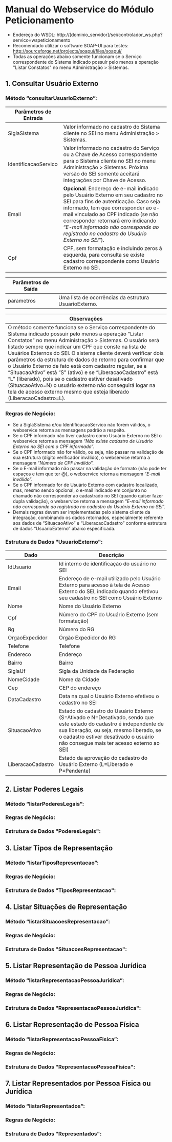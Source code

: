 # Manual do Webservice do Módulo Peticionamento

 * Endereço do WSDL: http://[dominio_servidor]/sei/controlador_ws.php?servico=wspeticionamento 
 * Recomendado utilizar o software SOAP-UI para testes: http://sourceforge.net/projects/soapui/files/soapui/
 * Todas as operações abaixo somente funcionam se o Serviço correspondente do Sistema indicado possuir pelo menos a operação "Listar Constatos" no menu Administração > Sistemas.

## 1. Consultar Usuário Externo

### Método “consultarUsuarioExterno”:

| Parâmetros de Entrada |  |
| ---- | ---- |
| SiglaSistema | Valor informado no cadastro do Sistema cliente no SEI no menu Administração > Sistemas. |
| IdentificacaoServico | Valor informado no cadastro do Serviço ou a Chave de Acesso correspondente para o Sistema cliente no SEI no menu Administração > Sistemas. Próxima versão do SEI somente aceitará integrações por Chave de Acesso. |
| Email | **Opcional**. Endereço de e-mail indicado pelo Usuário Externo em seu cadastro no SEI para fins de autenticação. Caso seja informado, tem que corresponder ao e-mail vinculado ao CPF indicado (se não corresponder retornará erro indicando “*E-mail informado não corresponde ao registrado no cadastro do Usuário Externo no SEI*”). |
| Cpf | CPF, sem formatação e incluindo zeros à esquerda, para consulta se existe cadastro correspondente como Usuário Externo no SEI. |

| Parâmetros de Saída |  |
| ---- | ---- |
| parametros | Uma lista de ocorrências da estrutura UsuarioExterno. |

| Observações |
| ---- |
| O método somente funciona se o Serviço correspondente do Sistema indicado possuir pelo menos a operação "Listar Constatos" no menu Administração > Sistemas. O usuário será listado sempre que indicar um CPF que conste na lista de Usuários Externos do SEI. O sistema cliente deverá verificar dois parâmetros da estrutura de dados de retorno para confirmar que o Usuário Externo de fato está com cadastro regular, se a “SituacaoAtivo” está “S” (ativo) e se “LiberacaoCadastro” está “L” (liberado), pois se o cadastro estiver desativado (SituacaoAtivo=N) o usuário externo não conseguirá logar na tela de acesso externo mesmo que esteja liberado (LiberacaoCadastro=L). |

### Regras de Negócio:
 * Se a SiglaSistema e/ou IdentificacaoServico não forem válidos, o webservice retorna as mensagens padrão a respeito.
 * Se o CPF informado não tiver cadastro como Usuário Externo no SEI o webservice retorna a mensagem “*Não existe cadastro de Usuário Externo no SEI com o CPF informado*”.
 * Se o CPF informado não for válido, ou seja, não passar na validação de sua estrutura (dígito verificador inválido), o webservice retorna a mensagem “*Número de CPF inválido*”.
 * Se o E-mail informado não passar na validação de formato (não pode ter espaços e tem que ter @), o webservice retorna a mensagem “*E-mail inválido*”.
 * Se o CPF informado for de Usuário Externo com cadastro localizado, mas, mesmo sendo opcional, o e-mail indicado em conjunto no chamado não corresponder ao cadastrado no SEI (quando quiser fazer dupla validação), o webservice retorna a mensagem “*E-mail informado não corresponde ao registrado no cadastro do Usuário Externo no SEI*”.
 * Demais regras devem ser implementadas pelo sistema cliente da integração, combinando os dados retornados, especialmente referente aos dados de “SituacaoAtivo” e “LiberacaoCadastro” conforme estrutura de dados “UsuarioExterno” abaixo especificada.

### Estrutura de Dados "UsuarioExterno":

| Dado | Descrição |
| ---- | ---- |
| IdUsuario | Id interno de identificação do usuário no SEI |
| Email | Endereço de e-mail utilizado pelo Usuário Externo para acesso à tela de Acesso Externo do SEI, indicado quando efetivou seu cadastro no SEI como Usuário Externo |
| Nome | Nome do Usuário Externo |
| Cpf | Número do CPF do Usuário Externo (sem formatação) |
| Rg | Número do RG |
| OrgaoExpedidor | Órgão Expedidor do RG |
| Telefone | Telefone |
| Endereco | Endereço |
| Bairro | Bairro |
| SiglaUf | Sigla da Unidade da Federação |
| NomeCidade | Nome da Cidade |
| Cep | CEP do endereço |
| DataCadastro | Data na qual o Usuário Externo efetivou o cadastro no SEI |
| SituacaoAtivo | Estado do cadastro do Usuário Externo (S=Ativado e N=Desativado, sendo que este estado do cadastro é independente de sua liberação, ou seja, mesmo liberado, se o cadastro estiver desativado o usuário não consegue mais ter acesso externo ao SEI) |
| LiberacaoCadastro | Estado da aprovação do cadastro do Usuário Externo (L=Liberado e P=Pendente) |

## 2. Listar Poderes Legais

### Método “listarPoderesLegais”:

### Regras de Negócio:

### Estrutura de Dados "PoderesLegais":

## 3. Listar Tipos de Representação

### Método “listarTiposRepresentacao”:

### Regras de Negócio:

### Estrutura de Dados "TiposRepresentacao":

## 4. Listar Situações de Representação

### Método “listarSituacoesRepresentacao”:

### Regras de Negócio:

### Estrutura de Dados "SituacoesRepresentacao":

## 5. Listar Representação de Pessoa Jurídica

### Método “listarRepresentacaoPessoaJuridica”:

### Regras de Negócio:

### Estrutura de Dados "RepresentacaoPessoaJuridica":

## 6. Listar Representação de Pessoa Física

### Método “listarRepresentacaoPessoaFisica”:

### Regras de Negócio:

### Estrutura de Dados "RepresentacaoPessoaFisica":

## 7. Listar Representados por Pessoa Física ou Jurídica

### Método “listarRepresentados”:

### Regras de Negócio:

### Estrutura de Dados "Representados":